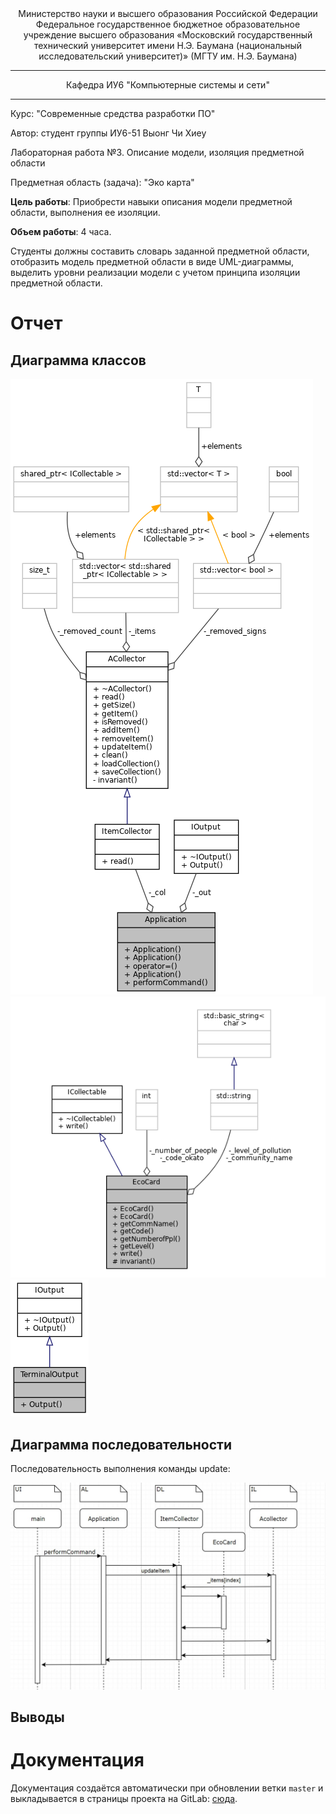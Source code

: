 <center>
Министерство науки и высшего образования Российской Федерации  
Федеральное государственное бюджетное образовательное учреждение  
высшего образования  
«Московский государственный технический университет  
имени Н.Э. Баумана  
(национальный исследовательский университет)»  
(МГТУ им. Н.Э. Баумана)
</center>

---
<center>
Кафедра ИУ6  
"Компьютерные системы и сети"
</center>

---
Курс: "Современные средства разработки ПО" 

Автор: студент группы ИУ6-51 Выонг Чи Хиеу

Лабораторная работа №3. Описание модели, изоляция предметной области

Предметная область (задача): "Эко карта"

**Цель работы**: Приобрести навыки описания модели предметной области, выполнения ее изоляции.

**Объем работы**: 4 часа.

Студенты должны составить словарь заданной предметной области, отобразить модель предметной области в виде UML-диаграммы, выделить уровни реализации модели с учетом принципа изоляции предметной области.

# Отчет

## Диаграмма классов

![Класс Application и зависимые классы](doc/class_application__coll__graph.png)
![Класс EcoCard и зависимые классы](doc/class_person__coll__graph.png)
![Класс TerminalOutput и зависимые классы](doc/class_terminal_output__coll__graph.png)

## Диаграмма последовательности

Последовательность выполнения команды update:

![Последовательность выполнения команды update](doc/load.JPG)

## Выводы


# Документация

Документация создаётся автоматически при обновлении ветки `master` и выкладывается в страницы проекта на GitLab: [сюда](http://lsx.pages.bmstu.codes/msdt-study-group/iu6-5-19/lab3-iu6-51-vuongchihieu/).


